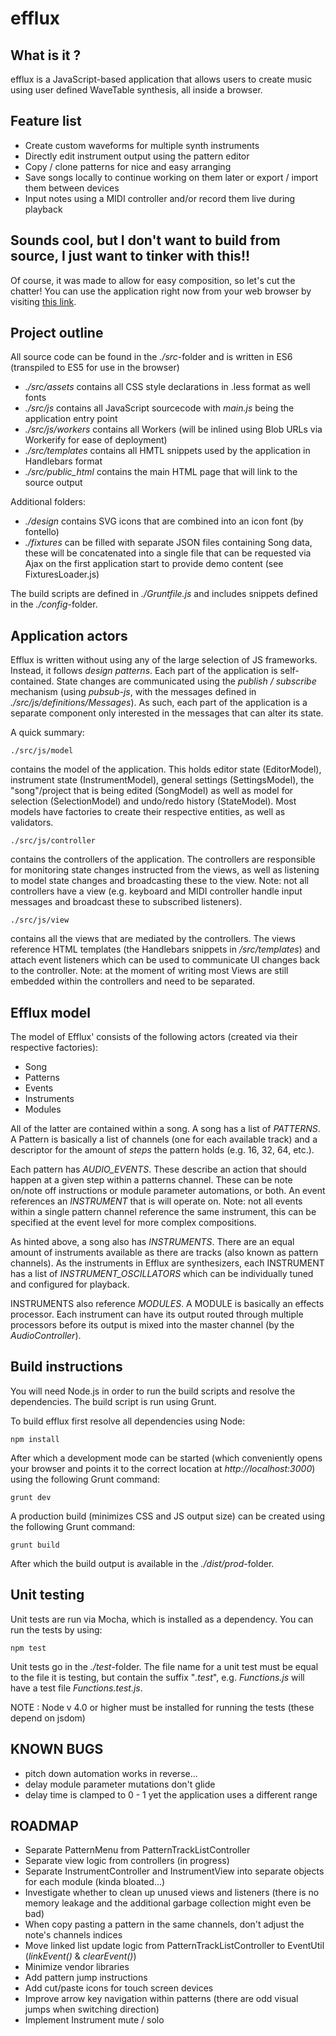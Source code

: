 efflux
======

What is it ?
------------

efflux is a JavaScript-based application that allows users to create music using user defined
WaveTable synthesis, all inside a browser.

Feature list
------------

- Create custom waveforms for multiple synth instruments
- Directly edit instrument output using the pattern editor
- Copy / clone patterns for nice and easy arranging
- Save songs locally to continue working on them later or export / import them between devices
- Input notes using a MIDI controller and/or record them live during playback

Sounds cool, but I don't want to build from source, I just want to tinker with this!!
-------------------------------------------------------------------------------------

Of course, it was made to allow for easy composition, so let's cut the chatter!
You can use the application right now from  your web browser by visiting [this link](https://www.igorski.nl/experiment/efflux).

Project outline
---------------

All source code can be found in the _./src_-folder and is written in ES6 (transpiled to ES5 for use in the browser)

 * _./src/assets_ contains all CSS style declarations in .less format as well fonts
 * _./src/js_ contains all JavaScript sourcecode with _main.js_ being the application entry point
 * _./src/js/workers_ contains all Workers (will be inlined using Blob URLs via Workerify for ease of deployment)
 * _./src/templates_ contains all HMTL snippets used by the application in Handlebars format
 * _./src/public_html_ contains the main HTML page that will link to the source output 

Additional folders:

 * _./design_ contains SVG icons that are combined into an icon font (by fontello)
 * _./fixtures_ can be filled with separate JSON files containing Song data, these will be concatenated into
   a single file that can be requested via Ajax on the first application start to provide demo content
   (see FixturesLoader.js)
 
The build scripts are defined in _./Gruntfile.js_ and includes snippets defined in the _./config_-folder.

Application actors
------------------

Efflux is written without using any of the large selection of JS frameworks. Instead, it follows _design patterns_.
Each part of the application is self-contained. State changes are communicated using the _publish / subscribe_
mechanism (using _pubsub-js_, with the messages defined in _./src/js/definitions/Messages_). As such, each part of
the application is a separate component only interested in the messages that can alter its state.

A quick summary:

    ./src/js/model

contains the model of the application. This holds editor state (EditorModel), instrument state (InstrumentModel),
general settings (SettingsModel), the "song"/project that is being edited (SongModel) as well as model for
selection (SelectionModel) and undo/redo history (StateModel). Most models have factories to create their
respective entities, as well as validators.
    
    ./src/js/controller
    
contains the controllers of the application. The controllers are responsible for monitoring state changes
instructed from the views, as well as listening to model state changes and broadcasting these to the view.
Note: not all controllers have a view (e.g. keyboard and MIDI controller handle input messages and broadcast
these to subscribed listeners).
    
    ./src/js/view
    
contains all the views that are mediated by the controllers. The views reference HTML templates (the Handlebars
snippets in _/src/templates_) and attach event listeners which can be used to communicate UI changes back
to the controller. Note: at the moment of writing most Views are still embedded within the controllers and
need to be separated.
    
Efflux model
------------

The model of Efflux' consists of the following actors (created via their respective factories):

 * Song
 * Patterns
 * Events
 * Instruments
 * Modules
 
All of the latter are contained within a song. A song has a list of _PATTERNS_. A Pattern is basically a list
of channels (one for each available track) and a descriptor for the amount of _steps_ the pattern holds (e.g.
16, 32, 64, etc.).

Each pattern has _AUDIO_EVENTS_. These describe an action that should happen at a given step within a patterns
channel. These can be note on/note off instructions or module parameter automations, or both. An event references
an _INSTRUMENT_ that is will operate on. Note: not all events within a single pattern channel reference the
same instrument, this can be specified at the event level for more complex compositions.

As hinted above, a song also has _INSTRUMENTS_. There are an equal amount of instruments available as there are tracks
(also known as pattern channels). As the instruments in Efflux are synthesizers, each INSTRUMENT has a list of
_INSTRUMENT_OSCILLATORS_ which can be individually tuned and configured for playback.

INSTRUMENTS also reference _MODULES_. A MODULE is basically an effects processor. Each instrument can have its output
routed through multiple processors before its output is mixed into the master channel (by the _AudioController_).
 
Build instructions
------------------

You will need Node.js in order to run the build scripts and resolve the dependencies. The build script is
run using Grunt.

To build efflux first resolve all dependencies using Node:

    npm install
 
After which a development mode can be started (which conveniently opens your browser and points it to the correct
location at _http://localhost:3000_) using the following Grunt command:

    grunt dev
 
A production build (minimizes CSS and JS output size) can be created using the following Grunt command:

    grunt build
 
After which the build output is available in the _./dist/prod_-folder.
 
Unit testing
------------

Unit tests are run via Mocha, which is installed as a dependency. You can run the tests by using:

    npm test
 
Unit tests go in the _./test_-folder. The file name for a unit test must be equal to the file it is testing, but contain
the suffix "_.test_", e.g. _Functions.js_ will have a test file _Functions.test.js_.

NOTE : Node v 4.0 or higher must be installed for running the tests (these depend on jsdom)

KNOWN BUGS
----------

 * pitch down automation works in reverse...
 * delay module parameter mutations don't glide
 * delay time is clamped to 0 - 1 yet the application uses a different range

ROADMAP
-------

 * Separate PatternMenu from PatternTrackListController
 * Separate view logic from controllers (in progress)
 * Separate InstrumentController and InstrumentView into separate objects for each module (kinda bloated...)
 * Investigate whether to clean up unused views and listeners (there is no memory leakage and the additional garbage collection might even be bad)
 * When copy pasting a pattern in the same channels, don't adjust the note's channels indices
 * Move linked list update logic from PatternTrackListController to EventUtil (_linkEvent()_ & _clearEvent()_)
 * Minimize vendor libraries
 * Add pattern jump instructions
 * Add cut/paste icons for touch screen devices
 * Improve arrow key navigation within patterns (there are odd visual jumps when switching direction)
 * Implement Instrument mute / solo

